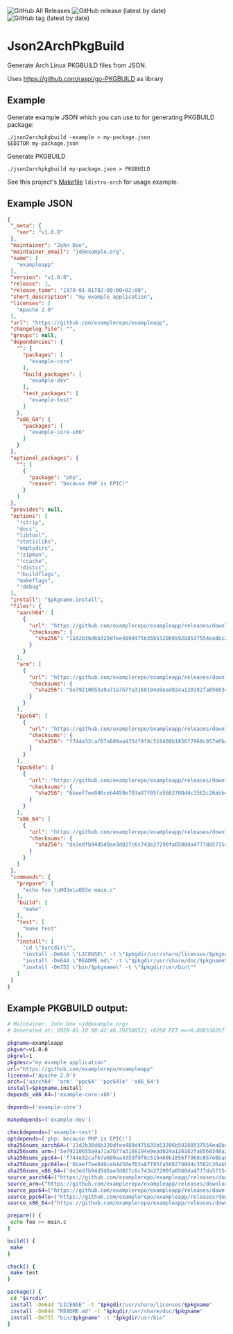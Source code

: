 ![GitHub All Releases](https://img.shields.io/github/downloads/raspi/Json2ArchPkgBuild/total?style=for-the-badge)
![GitHub release (latest by date)](https://img.shields.io/github/v/release/raspi/Json2ArchPkgBuild?style=for-the-badge)
![GitHub tag (latest by date)](https://img.shields.io/github/v/tag/raspi/Json2ArchPkgBuild?style=for-the-badge)

# Json2ArchPkgBuild
Generate Arch Linux PKGBUILD files from JSON.

Uses https://github.com/raspi/go-PKGBUILD as library

## Example

Generate example JSON which you can use to for generating PKGBUILD package:

    ./json2archpkgbuild -example > my-package.json
    $EDITOR my-package.json 

Generate PKGBUILD    

    ./json2archpkgbuild my-package.json > PKGBUILD

See this project's [Makefile](Makefile) `ldistro-arch` for usage example.

## Example JSON
 
 ```json
 {
  "_meta": {
    "ver": "v1.0.0"
  },
  "maintainer": "John Doe",
  "maintainer_email": "jd@example.org",
  "name": [
    "exampleapp"
  ],
  "version": "v1.0.0",
  "release": 1,
  "release_time": "1970-01-01T02:00:00+02:00",
  "short_description": "my example application",
  "licenses": [
    "Apache 2.0"
  ],
  "url": "https://github.com/examplerepo/exampleapp",
  "changelog_file": "",
  "groups": null,
  "dependencies": {
    "": {
      "packages": [
        "example-core"
      ],
      "build_packages": [
        "example-dev"
      ],
      "test_packages": [
        "example-test"
      ]
    },
    "x86_64": {
      "packages": [
        "example-core-x86"
      ]
    }
  },
  "optional_packages": {
    "": [
      {
        "package": "php",
        "reason": "because PHP is EPIC!"
      }
    ]
  },
  "provides": null,
  "options": [
    "!strip",
    "docs",
    "libtool",
    "staticlibs",
    "emptydirs",
    "!zipman",
    "!ccache",
    "!distcc",
    "!buildflags",
    "makeflags",
    "!debug"
  ],
  "install": "$pkgname.install",
  "files": {
    "aarch64": [
      {
        "url": "https://github.com/examplerepo/exampleapp/releases/download/$pkgver/$pkgname-$pkgver-linux-arm64.tar.gz",
        "checksums": {
          "sha256": "11d2b36d6b320dfee489d475635b53206b59288537554ea8bc24f97d06139d64"
        }
      }
    ],
    "arm": [
      {
        "url": "https://github.com/examplerepo/exampleapp/releases/download/$pkgver/$pkgname-$pkgver-linux-arm.tar.gz",
        "checksums": {
          "sha256": "5e79210655a9a71a7b77a3168194e9ead024a120182fa8560348a24dc87da159"
        }
      }
    ],
    "ppc64": [
      {
        "url": "https://github.com/examplerepo/exampleapp/releases/download/$pkgver/$pkgname-$pkgver-linux-ppc64.tar.gz",
        "checksums": {
          "sha256": "f744e32caf67a609aa435df9f8c519460b1856f7968c057e6ba61397cf79ec15"
        }
      }
    ],
    "ppc64le": [
      {
        "url": "https://github.com/examplerepo/exampleapp/releases/download/$pkgver/$pkgname-$pkgver-linux-ppc64le.tar.gz",
        "checksums": {
          "sha256": "6baef7ee046ceb4450e703a87f05fa5662708d4c3562c26abb427d34b4c82819"
        }
      }
    ],
    "x86_64": [
      {
        "url": "https://github.com/examplerepo/exampleapp/releases/download/$pkgver/$pkgname-$pkgver-linux-amd64.tar.gz",
        "checksums": {
          "sha256": "de3edfb94d5d0ae3d027c6c743e27290fa0500da4777da57154f2acab52775bf"
        }
      }
    ]
  },
  "commands": {
    "prepare": [
      "echo foo \u003e\u003e main.c"
    ],
    "build": [
      "make"
    ],
    "test": [
      "make test"
    ],
    "install": [
      "cd \"$srcdir\"",
      "install -Dm644 \"LICENSE\" -t \"$pkgdir/usr/share/licenses/$pkgname\"",
      "install -Dm644 \"README.md\" -t \"$pkgdir/usr/share/doc/$pkgname\"",
      "install -Dm755 \"bin/$pkgname\" -t \"$pkgdir/usr/bin\""
    ]
  }
}
 ```
 
## Example PKGBUILD output:
 
 ```bash
# Maintainer: John Doe <jd@example.org>
# Generated at: 2020-01-10 00:42:46.792588521 +0200 EET m=+0.000536267 

pkgname=exampleapp
pkgver=v1.0.0
pkgrel=1
pkgdesc="my example application"
url="https://github.com/examplerepo/exampleapp"
license=('Apache 2.0')
arch=('aarch64' 'arm' 'ppc64' 'ppc64le' 'x86_64')
install=$pkgname.install
depends_x86_64=('example-core-x86')

depends=('example-core')

makedepends=('example-dev')

checkdepends=('example-test')
optdepends=('php: because PHP is EPIC!')
sha256sums_aarch64=('11d2b36d6b320dfee489d475635b53206b59288537554ea8bc24f97d06139d64')
sha256sums_arm=('5e79210655a9a71a7b77a3168194e9ead024a120182fa8560348a24dc87da159')
sha256sums_ppc64=('f744e32caf67a609aa435df9f8c519460b1856f7968c057e6ba61397cf79ec15')
sha256sums_ppc64le=('6baef7ee046ceb4450e703a87f05fa5662708d4c3562c26abb427d34b4c82819')
sha256sums_x86_64=('de3edfb94d5d0ae3d027c6c743e27290fa0500da4777da57154f2acab52775bf')
source_aarch64=("https://github.com/examplerepo/exampleapp/releases/download/$pkgver/$pkgname-$pkgver-linux-arm64.tar.gz")
source_arm=("https://github.com/examplerepo/exampleapp/releases/download/$pkgver/$pkgname-$pkgver-linux-arm.tar.gz")
source_ppc64=("https://github.com/examplerepo/exampleapp/releases/download/$pkgver/$pkgname-$pkgver-linux-ppc64.tar.gz")
source_ppc64le=("https://github.com/examplerepo/exampleapp/releases/download/$pkgver/$pkgname-$pkgver-linux-ppc64le.tar.gz")
source_x86_64=("https://github.com/examplerepo/exampleapp/releases/download/$pkgver/$pkgname-$pkgver-linux-amd64.tar.gz")

prepare() {
  echo foo >> main.c
}

build() {
  make
}

check() {
  make test
}

package() {
  cd "$srcdir"
  install -Dm644 "LICENSE" -t "$pkgdir/usr/share/licenses/$pkgname"
  install -Dm644 "README.md" -t "$pkgdir/usr/share/doc/$pkgname"
  install -Dm755 "bin/$pkgname" -t "$pkgdir/usr/bin"
}
 ```
